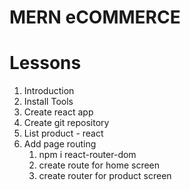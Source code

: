 # MERN eCOMMERCE

# Lessons

1. Introduction
2. Install Tools
3. Create react app
4. Create git repository
5. List product - react
6. Add page routing
   1. npm i react-router-dom
   2. create route for home screen
   3. create router for product screen
